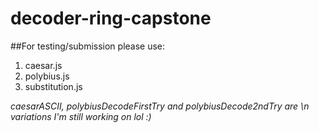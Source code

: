 # decoder-ring-capstone

##For testing/submission please use:

1. caesar.js
2. polybius.js
3. substitution.js

*caesarASCII, polybiusDecodeFirstTry and polybiusDecode2ndTry are \n
variations I'm still working on lol :)*
